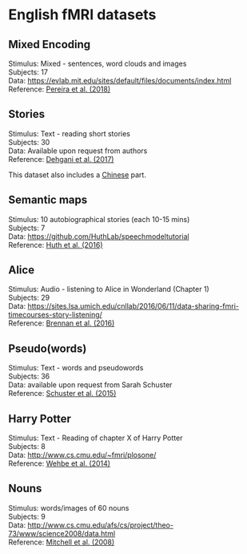 # English fMRI datasets

## Mixed Encoding

Stimulus: Mixed - sentences, word clouds and images  
Subjects: 17  
Data: https://evlab.mit.edu/sites/default/files/documents/index.html  
Reference: [Pereira et al. (2018)](https://www.nature.com/articles/s41467-018-03068-4)

## Stories

Stimulus: Text - reading short stories  
Subjects: 30  
Data: Available upon request from authors  
Reference: [Dehgani et al. (2017)](https://onlinelibrary.wiley.com/doi/pdf/10.1002/hbm.23814)

This dataset also includes a [Chinese](https://github.com/norahollenstein/cognitiveNLP-dataCollection/blob/master/fmri/chinese) part.

## Semantic maps

Stimulus: 10 autobiographical stories (each 10-15 mins)  
Subjects: 7  
Data: https://github.com/HuthLab/speechmodeltutorial  
Reference: [Huth et al. (2016)](https://www.nature.com/articles/nature17637)

## Alice 

Stimulus: Audio - listening to Alice in Wonderland (Chapter 1)  
Subjects: 29  
Data: https://sites.lsa.umich.edu/cnllab/2016/06/11/data-sharing-fmri-timecourses-story-listening/  
Reference: [Brennan et al. (2016)](https://www.sciencedirect.com/science/article/pii/S0093934X15300687)


## Pseudo(words)

Stimulus: Text - words and pseudowords  
Subjects: 36  
Data: available upon request from Sarah Schuster  
Reference: [Schuster et al. (2015)](https://www.nature.com/articles/srep12686.pdf)

## Harry Potter

Stimulus: Text - Reading of chapter X of Harry Potter  
Subjects: 8  
Data: http://www.cs.cmu.edu/~fmri/plosone/  
Reference: [Wehbe et al. (2014)](https://journals.plos.org/plosone/article/file?id=10.1371/journal.pone.0112575&type=printable)

## Nouns

Stimulus: words/images of 60 nouns  
Subjects: 9  
Data: http://www.cs.cmu.edu/afs/cs/project/theo-73/www/science2008/data.html  
Reference: [Mitchell et al. (2008)](https://science.sciencemag.org/content/sci/320/5880/1191.full.pdf)






